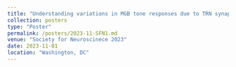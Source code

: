 ```yaml
---
title: "Understanding variations in MGB tone responses due to TRN synaptic connectivity"
collection: posters
type: "Poster"
permalink: /posters/2023-11-SFN1.md
venue: "Society for Neuroscinece 2023"
date: 2023-11-01
location: "Washington, DC"
---
```


